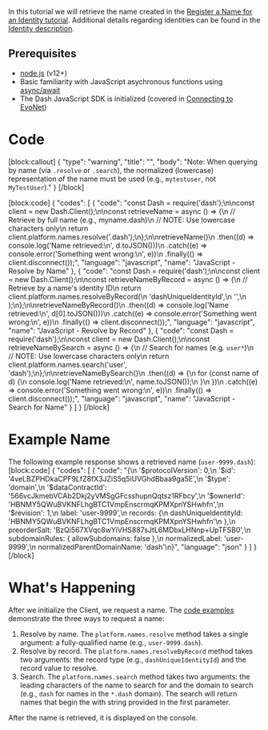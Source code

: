 In this tutorial we will retrieve the name created in the [Register a Name for an Identity tutorial](tutorial-register-a-name-for-an-identity). Additional details regarding identities can be found in the [Identity description](explanation-identity).

## Prerequisites
- [node.js](https://nodejs.org/en/) (v12+)
- Basic familiarity with JavaScript asychronous functions using [async/await](https://developer.mozilla.org/en-US/docs/Learn/JavaScript/Asynchronous/Async_await)
- The Dash JavaScript SDK is initialized (covered in [Connecting to EvoNet](tutorial-connecting-to-evonet))

# Code
[block:callout]
{
  "type": "warning",
  "title": "",
  "body": "Note: When querying by name (via `.resolve` or `.search`), the normalized (lowercase) representation of the name must be used (e.g., `mytestuser`, not `MyTestUser`)."
}
[/block]

[block:code]
{
  "codes": [
    {
      "code": "const Dash = require('dash');\n\nconst client = new Dash.Client();\n\nconst retrieveName = async () => {\n  // Retrieve by full name (e.g., myname.dash)\n  // NOTE: Use lowercase characters only\n  return client.platform.names.resolve('<identity name>.dash');\n};\n\nretrieveName()\n  .then((d) => console.log('Name retrieved:\\n', d.toJSON()))\n  .catch((e) => console.error('Something went wrong:\\n', e))\n  .finally(() => client.disconnect());",
      "language": "javascript",
      "name": "JavaScript - Resolve by Name"
    },
    {
      "code": "const Dash = require('dash');\n\nconst client = new Dash.Client();\n\nconst retrieveNameByRecord = async () => {\n  // Retrieve by a name's identity ID\n  return client.platform.names.resolveByRecord(\n    'dashUniqueIdentityId',\n    '<identity id>',\n  );\n};\n\nretrieveNameByRecord()\n  .then((d) => console.log('Name retrieved:\\n', d[0].toJSON()))\n  .catch((e) => console.error('Something went wrong:\\n', e))\n  .finally(() => client.disconnect());",
      "language": "javascript",
      "name": "JavaScript - Revolve by Record"
    },
    {
      "code": "const Dash = require('dash');\n\nconst client = new Dash.Client();\n\nconst retrieveNameBySearch = async () => {\n  // Search for names (e.g. `user*`)\n  // NOTE: Use lowercase characters only\n  return client.platform.names.search('user', 'dash');\n};\n\nretrieveNameBySearch()\n  .then((d) => {\n    for (const name of d) {\n      console.log('Name retrieved:\\n', name.toJSON());\n    }\n  })\n  .catch((e) => console.error('Something went wrong:\\n', e))\n  .finally(() => client.disconnect());",
      "language": "javascript",
      "name": "JavaScript - Search for Name"
    }
  ]
}
[/block]
# Example Name

The following example response shows a retrieved name (`user-9999.dash`):
[block:code]
{
  "codes": [
    {
      "code": "{\n  '$protocolVersion': 0,\n  '$id': '4veLBZPHDkaCPF9LfZ8fX3JZiS5q5iUVGhdBbaa9ga5E',\n  '$type': 'domain',\n  '$dataContractId': '566vcJkmebVCAb2Dkj2yVMSgGFcsshupnQqtsz1RFbcy',\n  '$ownerId': 'HBNMY5QWuBVKNFLhgBTC1VmpEnscrmqKPMXpnYSHwhfn',\n  '$revision': 1,\n  label: 'user-9999',\n  records: {\n    dashUniqueIdentityId: 'HBNMY5QWuBVKNFLhgBTC1VmpEnscrmqKPMXpnYSHwhfn'\n  },\n  preorderSalt: 'BzQi567XVqc8wYiVHS887sJtL6MDbxLHNnp+UpTFSB0',\n  subdomainRules: { allowSubdomains: false },\n  normalizedLabel: 'user-9999',\n  normalizedParentDomainName: 'dash'\n}",
      "language": "json"
    }
  ]
}
[/block]
# What's Happening

After we initialize the Client, we request a name. The [code examples](#code) demonstrate the three ways to request a name:

1. Resolve by name. The `platform.names.resolve` method takes a single argument: a fully-qualified name (e.g., `user-9999.dash`). 
2. Resolve by record. The `platform.names.resolveByRecord` method takes two arguments: the record type (e.g., `dashUniqueIdentityId`) and the record value to resolve. 
3. Search. The `platform.names.search` method takes two arguments: the leading characters of the name to search for and the domain to search (e.g., `dash` for names in the `*.dash` domain). The search will return names that begin the with string provided in the first parameter.

After the name is retrieved, it is displayed on the console.